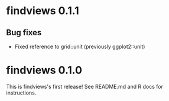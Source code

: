 # findviews 0.1.1

## Bug fixes

- Fixed reference to grid::unit (previously ggplot2::unit)


# findviews 0.1.0

This is findviews's first release! See README.md and R docs for instructions.
